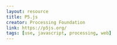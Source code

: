 ```yaml
---
layout: resource
title: P5.js
creator: Processing Foundation
link: https://p5js.org/
tags: [use, javascript, processing, web]
---
```

